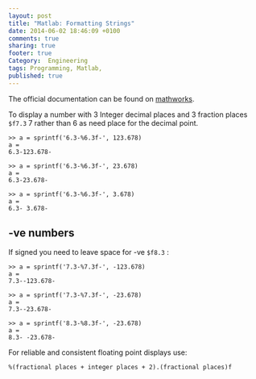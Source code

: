 ```yaml
---
layout: post
title: "Matlab: Formatting Strings"
date: 2014-06-02 18:46:09 +0100
comments: true
sharing: true
footer: true
Category:  Engineering
tags: Programming, Matlab,
published: true
---
```


The official documentation can be found on [mathworks][Matlab Strings].

To display a number with 3 Integer decimal places and 3 fraction places 
`$f7.3` 7 rather than 6 as need place for the decimal point.


    >> a = sprintf('6.3-%6.3f-', 123.678)
    a =
    6.3-123.678-
  
    >> a = sprintf('6.3-%6.3f-', 23.678)
    a =
    6.3-23.678-
  
    >> a = sprintf('6.3-%6.3f-', 3.678)
    a =
    6.3- 3.678-

-ve numbers
--
If signed you need to leave space for -ve `$f8.3` :


    >> a = sprintf('7.3-%7.3f-', -123.678)
    a =
    7.3--123.678-
  
    >> a = sprintf('7.3-%7.3f-', -23.678)
    a =
    7.3--23.678-
  
    >> a = sprintf('8.3-%8.3f-', -23.678)
    a =
    8.3- -23.678-

For reliable and consistent floating point displays use:

    %(fractional places + integer places + 2).(fractional places)f


[Matlab Strings]: http://www.mathworks.co.uk/help/matlab/matlab_prog/formatting-strings.html#bq0z8vc-6

